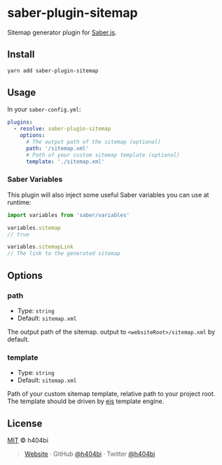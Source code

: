 # saber-plugin-sitemap

Sitemap generator plugin for [Saber.js](https://saber.land/).

## Install

```bash
yarn add saber-plugin-sitemap
```

## Usage

In your `saber-config.yml`:

```yml
plugins:
  - resolve: saber-plugin-sitemap
    options:
      # The output path of the sitemap (optional)
      path: '/sitemap.xml'
      # Path of your custom sitemap template (optional)
      template: './sitemap.xml'
```

### Saber Variables

This plugin will also inject some useful Saber variables you can use at runtime:

```js
import variables from 'saber/variables'

variables.sitemap
// true

variables.sitemapLink
// The link to the generated sitemap
```

## Options

### path

- Type: `string`
- Default: `sitemap.xml`

The output path of the sitemap. output to `<websiteRoot>/sitemap.xml` by default.

### template

- Type: `string`
- Default: `sitemap.xml`

Path of your custom sitemap template, relative path to your project root.
The template should be driven by [ejs](https://www.ejs.co/) template engine.

## License

[MIT](LICENSE) © h404bi

> [Website](https://www.h404bi.com) · GitHub [@h404bi](https://github.com/h404bi) · Twitter [@h404bi](https://twitter.com/h404bi)
